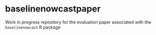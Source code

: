 # baselinenowcastpaper
Work in progress repository for the evaluation paper associated with the `baselinenowcast` R package
